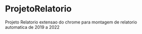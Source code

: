 # ProjetoRelatorio
Projeto Relatorio extensao do chrome para montagem de relatorio automatica de 2019 a 2022 

